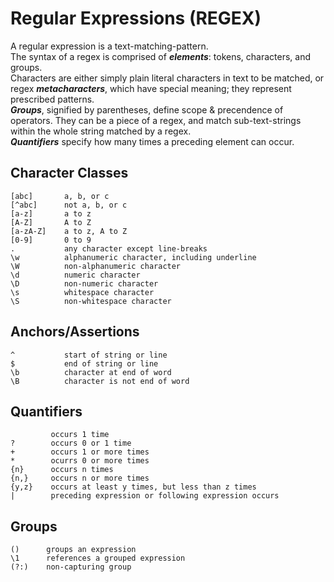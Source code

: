 # Regular Expressions (REGEX)

A regular expression is a text-matching-pattern.\
The syntax of a regex is comprised of **_elements_**: tokens, characters, and groups.\
Characters are either simply plain literal characters in text to be matched, or regex **_metacharacters_**, which have special meaning; they represent prescribed patterns.\
**_Groups_**, signified by parentheses, define scope & precendence of operators. They can be a piece of a regex, and match sub-text-strings within the whole string matched by a regex.\
**_Quantifiers_** specify how many times a preceding element can occur.

## Character Classes
```
[abc]       a, b, or c
[^abc]      not a, b, or c
[a-z]       a to z
[A-Z]       A to Z
[a-zA-Z]    a to z, A to Z
[0-9]       0 to 9
.           any character except line-breaks
\w          alphanumeric character, including underline
\W          non-alphanumeric character
\d          numeric character
\D          non-numeric character
\s          whitespace character
\S          non-whitespace character
```

## Anchors/Assertions
```
^           start of string or line
$           end of string or line
\b          character at end of word
\B          character is not end of word
```

## Quantifiers
```
         occurs 1 time
?        occurs 0 or 1 time
+        occurs 1 or more times
*        ocurrs 0 or more times
{n}      occurs n times
{n,}     occurs n or more times
{y,z}    occurs at least y times, but less than z times
|        preceding expression or following expression occurs
```

## Groups
```
()      groups an expression
\1      references a grouped expression
(?:)    non-capturing group
```
